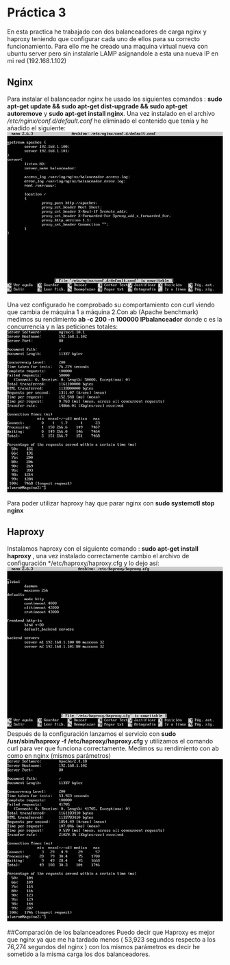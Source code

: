 # Práctica 3 

En esta practica he trabajado con dos balanceadores de carga nginx y haproxy teniendo que configurar cada uno de ellos para su correcto
funcionamiento. Para ello me he creado una maquina virtual nueva con ubuntu server pero sin instalarle LAMP asignandole a esta una nueva IP en mi red (192.168.1.102)
## Nginx

Para instalar el balanceador nginx he usado los siguientes comandos : **sudo apt-get update && sudo apt-get dist-upgrade && sudo apt-get
autoremove** y **sudo apt-get install nginx**. Una vez instalado en el archivo */etc/nginx/conf.d/default.conf* he eliminado el contenido que tenía y he añadido el siguiente: 
![img](https://github.com/alvarocarmona6/SWAP/blob/master/practica3/configuracion_nginx.png)

Una vez configurado he comprobado su comportamiento con curl viendo que cambia de máquina 1 a máquina 2.Con ab (Apache benchmark) medimos su rendimiento   **ab -c 200  -n 100000 IPbalanceador** donde c es la concurrencia y n las peticiones totales:
![img](https://github.com/alvarocarmona6/SWAP/blob/master/practica3/P3nginx.png)

Para poder utilizar haproxy hay que parar nginx con **sudo systemctl stop nginx**

## Haproxy

Instalamos haproxy con el siguiente comando : **sudo apt-get install haproxy** , una vez instalado correctamente cambio el archivo de  configuración */etc/haproxy/haproxy.cfg y lo dejo así: ![img](https://github.com/alvarocarmona6/SWAP/blob/master/practica3/configuracion_haproxy.png)
Después de la configuración lanzamos el servicio con **sudo /usr/sbin/haproxy -f /etc/haproxy/haproxy.cfg** y utilizamos el comando curl para ver que funciona correctamente.
Medimos su rendimiento con ab como en nginx (mismos parámetros) ![img](https://github.com/alvarocarmona6/SWAP/blob/master/practica3/P3haproxy.png) 


##Comparación de los balanceadores
Puedo decir que Haproxy es mejor que nginx ya que me ha tardado menos ( 53,923 segundos respecto a los 76,274 segundos del nginx ) con los mismos parámetros es decir he sometido a la misma carga los dos balanceadores.
